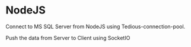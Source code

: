 NodeJS
======
Connect to MS SQL Server from NodeJS using Tedious-connection-pool.

Push the data from Server to Client using SocketIO
